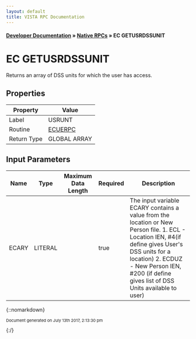 ```yaml
---
layout: default
title: VISTA RPC Documentation
---
```


#### [Developer Documentation](../index) &#187; [Native RPCs](TableOfContents) &#187; EC GETUSRDSSUNIT<br/>
# EC GETUSRDSSUNIT

Returns an array of DSS units for which the user has access.

## Properties

Property | Value
--- | ---
Label | USRUNT
Routine | [ECUERPC](http://code.osehra.org/dox/Routine_ECUERPC_source.html)
Return Type | GLOBAL ARRAY


## Input Parameters

Name | Type | Maximum Data Length | Required | Description
--- | --- | --- | --- | ---
ECARY | LITERAL |  | true | The input variable ECARY contains a value from the location or New Person file.   1. ECL   - Location IEN, #4(if define gives User&#x27;s DSS units for a location)   2. ECDUZ - New Person IEN, #200 (if define gives list of DSS Units available              to user)



{::nomarkdown} <br/><p style="font-size: 11px">Document generated on July 13th 2017, 2:13:30 pm</p>{:/}
